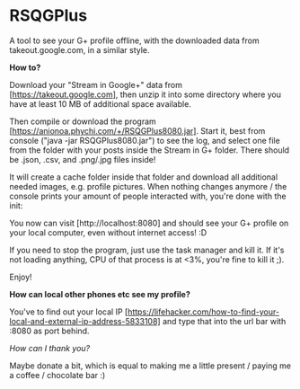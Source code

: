 # RSQGPlus
A tool to see your G+ profile offline, with the downloaded data from takeout.google.com, in a similar style.

**How to?**

Download your "Stream in Google+" data from [https://takeout.google.com], then unzip it into some directory where you have at least 10 MB of additional space available.

Then compile or download the program [https://anionoa.phychi.com/+/RSQGPlus8080.jar]. Start it, best from console ("java -jar RSQGPlus8080.jar") to see the log, and select one file from the folder with your posts inside the Stream in G+ folder. There should be .json, .csv, and .png/.jpg files inside!

It will create a cache folder inside that folder and download all additional needed images, e.g. profile pictures.
When nothing changes anymore / the console prints your amount of people interacted with, you're done with the init:

You now can visit [http://localhost:8080] and should see your G+ profile on your local computer, even without internet access! :D

If you need to stop the program, just use the task manager and kill it. If it's not loading anything, CPU of that process is at <3%, you're fine to kill it ;).

Enjoy!

**How can local other phones etc see my profile?**

You've to find out your local IP [https://lifehacker.com/how-to-find-your-local-and-external-ip-address-5833108] and type that into the url bar with :8080 as port behind.

*How can I thank you?*

Maybe donate a bit, which is equal to making me a little present / paying me a coffee / chocolate bar :)

